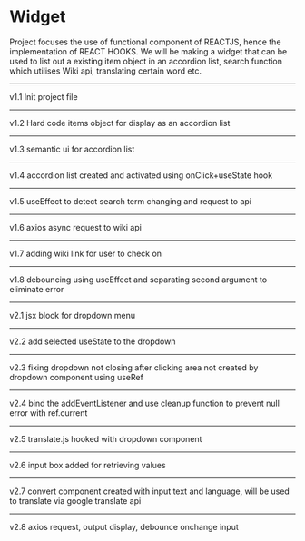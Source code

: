 # Widget

Project focuses the use of functional component of REACTJS, hence the implementation of REACT HOOKS. We will be making a widget that can be used to list out a existing item object in an accordion list, search function which utilises Wiki api, translating certain word etc.

--------------------------------------------------------------------------

v1.1
    Init project file

--------------------------------------------------------------------------

v1.2
    Hard code items object for display as an accordion list

--------------------------------------------------------------------------

v1.3
    semantic ui for accordion list

--------------------------------------------------------------------------

v1.4
    accordion list created and activated using onClick+useState hook

--------------------------------------------------------------------------

v1.5
    useEffect to detect search term changing and request to api

--------------------------------------------------------------------------

v1.6
    axios async request to wiki api

--------------------------------------------------------------------------

v1.7
    adding wiki link for user to check on

--------------------------------------------------------------------------

v1.8
    debouncing using useEffect and separating second argument to eliminate error

--------------------------------------------------------------------------

v2.1
    jsx block for dropdown menu

--------------------------------------------------------------------------

v2.2
    add selected useState to the dropdown

--------------------------------------------------------------------------

v2.3
    fixing dropdown not closing after clicking area not created by dropdown component using useRef

--------------------------------------------------------------------------

v2.4
    bind the addEventListener and use cleanup function to prevent null error with ref.current

--------------------------------------------------------------------------

v2.5
    translate.js hooked with dropdown component

--------------------------------------------------------------------------

v2.6
    input box added for retrieving values
 
--------------------------------------------------------------------------

v2.7
    convert component created with input text and language, will be used to translate via google translate api
 
--------------------------------------------------------------------------

v2.8
    axios request, output display, debounce onchange input
 

